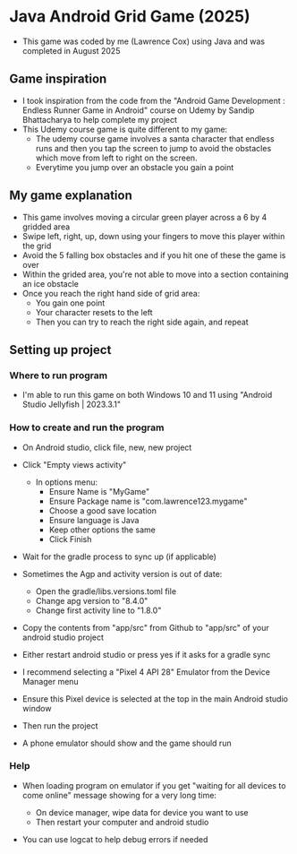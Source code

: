 # Java Android Grid Game (2025)

* This game was coded by me (Lawrence Cox) using Java and was completed in August 2025

## Game inspiration

* I took inspiration from the code from the "Android Game Development : Endless Runner Game in Android" course on Udemy by Sandip Bhattacharya to help complete my project
* This Udemy course game is quite different to my game:
    * The udemy course game involves a santa character that endless runs and then you tap the screen to jump to avoid the obstacles which move from left to right on the screen.
	* Everytime you jump over an obstacle you gain a point

## My game explanation

* This game involves moving a circular green player across a 6 by 4 gridded area
* Swipe left, right, up, down using your fingers to move this player within the grid
* Avoid the 5 falling box obstacles and if you hit one of these the game is over
* Within the grided area, you're not able to move into a section containing an ice obstacle
* Once you reach the right hand side of grid area:
    * You gain one point
	* Your character resets to the left
	* Then you can try to reach the right side again, and repeat

## Setting up project

### Where to run program
* I'm able to run this game on both Windows 10 and 11 using "Android Studio Jellyfish | 2023.3.1"

### How to create and run the program
* On Android studio, click file, new, new project
* Click "Empty views activity"
    * In options menu:
        * Ensure Name is "MyGame"
		* Ensure Package name is "com.lawrence123.mygame"
		* Choose a good save location
		* Ensure language is Java
		* Keep other options the same
		* Click Finish
		
* Wait for the gradle process to sync up (if applicable)
		
* Sometimes the Agp and activity version is out of date:
    * Open the gradle/libs.versions.toml file
	* Change apg version to "8.4.0"
	* Change first activity line to "1.8.0"
	
* Copy the contents from "app/src" from Github to "app/src" of your android studio project

* Either restart android studio or press yes if it asks for a gradle sync

* I recommend selecting a "Pixel 4 API 28" Emulator from the Device Manager menu

* Ensure this Pixel device is selected at the top in the main Android studio window

* Then run the project

* A phone emulator should show and the game should run

### Help

* When loading program on emulator if you get "waiting for all devices to come online" message showing for a very long time:
    * On device manager, wipe data for device you want to use
	* Then restart your computer and android studio

* You can use logcat to help debug errors if needed